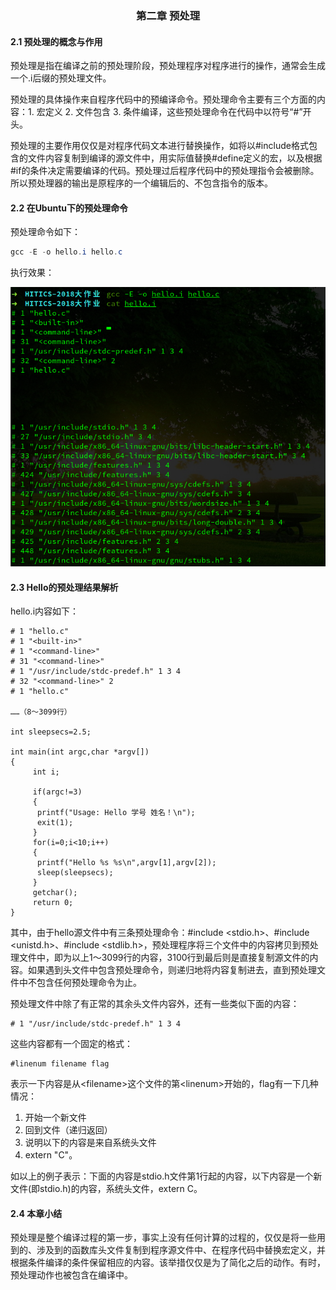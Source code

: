 ### <center>第二章 预处理</center>

#### 2.1 预处理的概念与作用

预处理是指在编译之前的预处理阶段，预处理程序对程序进行的操作，通常会生成一个.i后缀的预处理文件。

预处理的具体操作来自程序代码中的预编译命令。预处理命令主要有三个方面的内容：1. 宏定义 2. 文件包含 3. 条件编译，这些预处理命令在代码中以符号“#”开头。

预处理的主要作用仅仅是对程序代码文本进行替换操作，如将以#include格式包含的文件内容复制到编译的源文件中，用实际值替换#define定义的宏，以及根据#if的条件决定需要编译的代码。预处理过后程序代码中的预处理指令会被删除。所以预处理器的输出是原程序的一个编辑后的、不包含指令的版本。

#### 2.2 在Ubuntu下的预处理命令

预处理命令如下：

```powershell
gcc -E -o hello.i hello.c
```

执行效果：

![预处理指令](img/预处理指令.png)

#### 2.3 Hello的预处理结果解析

hello.i内容如下：

```
# 1 "hello.c"
# 1 "<built-in>"
# 1 "<command-line>"
# 31 "<command-line>"
# 1 "/usr/include/stdc-predef.h" 1 3 4
# 32 "<command-line>" 2
# 1 "hello.c"

……（8～3099行）

int sleepsecs=2.5;
	
int main(int argc,char *argv[])
{
 	 int i;
	
 	 if(argc!=3)
 	 {
  	  printf("Usage: Hello 学号 姓名！\n");
  	  exit(1);
 	 }
 	 for(i=0;i<10;i++)
 	 {
  	  printf("Hello %s %s\n",argv[1],argv[2]);
  	  sleep(sleepsecs);
 	 }
 	 getchar();
 	 return 0;
}

```

其中，由于hello源文件中有三条预处理命令：#include \<stdio.h>、#include \<unistd.h>、#include \<stdlib.h>，预处理程序将三个文件中的内容拷贝到预处理文件中，即为以上1～3099行的内容，3100行到最后则是直接复制源文件的内容。如果遇到头文件中包含预处理命令，则递归地将内容复制进去，直到预处理文件中不包含任何预处理命令为止。

预处理文件中除了有正常的其余头文件内容外，还有一些类似下面的内容：

```
# 1 "/usr/include/stdc-predef.h" 1 3 4
```

这些内容都有一个固定的格式：

```
#linenum filename flag
```

表示一下内容是从\<filename>这个文件的第\<linenum>开始的，flag有一下几种情况：

1. 开始一个新文件 
2. 回到文件（递归返回）
3. 说明以下的内容是来自系统头文件
4. extern "C"。

如以上的例子表示：下面的内容是stdio.h文件第1行起的内容，以下内容是一个新文件(即stdio.h)的内容，系统头文件，extern C。

#### 2.4 本章小结

预处理是整个编译过程的第一步，事实上没有任何计算的过程的，仅仅是将一些用到的、涉及到的函数库头文件复制到程序源文件中、在程序代码中替换宏定义，并根据条件编译的条件保留相应的内容。该举措仅仅是为了简化之后的动作。有时，预处理动作也被包含在编译中。